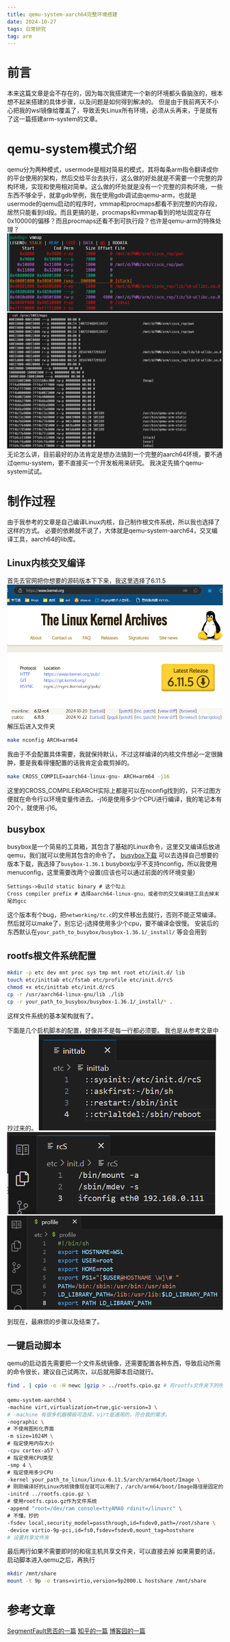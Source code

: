 ```yaml
---
title: qemu-system-aarch64完整环境搭建
date: 2024-10-27
tags: 日常研究
tag: arm
---
```

# 前言
本来这篇文章是会不存在的，因为每次我搭建完一个新的环境都头昏脑涨的，根本想不起来搭建的具体步骤，以及问题是如何得到解决的。
但是由于我前两天不小心把我的wsl镜像给覆盖了，导致丢失Linux所有环境，必须从头再来，于是就有了这一篇搭建arm-system的文章。

# qemu-system模式介绍
qemu分为两种模式，usermode是相对简易的模式，其将每条arm指令翻译成你的平台使用的架构，然后交给平台去执行，这么做的好处就是不需要一个完整的异构环境，实现和使用相对简单。这么做的坏处就是没有一个完整的异构环境，一些东西不够全乎，就拿gdb举例，我在使用gdb调试由qemu-arm，也就是usermode的qemu启动的程序时，vmmap和procmaps都看不到完整的内存段，居然只能看到ld段。而且更搞的是，procmaps和vmmap看到的地址固定存在0x10000的偏移？而且procmaps还看不到可执行段？也许是qemu-arm的特殊处理？
![vmmap](./arm-system/vmmap.png)
![proc_maps](./arm-system/proc_maps.png)
无论怎么讲，目前最好的办法肯定是想办法搞到一个完整的aarch64环境，要不通过qemu-system，要不直接买一个开发板用来研究。
我决定先搞个qemu-system试试。

# 制作过程
由于我参考的文章是自己编译Linux内核，自己制作根文件系统，所以我也选择了这样的方式。
必要的依赖就不说了，大体就是qemu-system-aarch64，交叉编译工具，aarch64的lib库。
## Linux内核交叉编译
首先去官网把你想要的源码版本下下来，我这里选择了6.11.5
![DownLoad_Linux](./arm-system/DownLoad_Linux.png)
解压后进入文件夹
```bash
make nconfig ARCH=arm64
```
我由于不会配置具体需要，我就保持默认，不过这样编译的内核文件想必一定很臃肿，要是我看得懂配置的话我肯定会裁剪掉的。
```bash
make CROSS_COMPILE=aarch64-linux-gnu- ARCH=arm64 -j16
```
这里的CROSS_COMPILE和ARCH实际上都是可以在nconfig找到的，只不过图方便就在命令行以环境变量传进去。-j16是使用多少个CPU进行编译，我的笔记本有20个，就使用-j16。

## busybox
busybox是一个简易的工具箱，其包含了基础的Linux命令，这里交叉编译后放进qemu，我们就可以使用其包含的命令了。
[busybox下载](https://www.busybox.net/downloads)
可以去选择自己想要的版本下载，我选择了`busybox-1.36.1`
busybox似乎不支持nconfig，所以我使用menuconfig，这里需要改两个设置(应该也可以通过前面的传环境变量)
```menuconfig
Settings->Build static binary # 这个勾上
Cross compiler prefix # 选择aarch64-linux-gnu，或者你的交叉编译链工具去掉末尾的gcc
```
这个版本有个bug，把`networking/tc.c`的文件移出去就行，否则不能正常编译。
然后就可以make了，别忘记-j选择使用多少个cpu，要不编译会很慢。
安装后的东西默认在`your_path_to_busybox/busybox-1.36.1/_install/`
等会会用到

## rootfs根文件系统配置
```bash
mkdir -p etc dev mnt proc sys tmp mnt root etc/init.d/ lib
touch etc/inittab etc/fstab etc/profile etc/init.d/rcS
chmod +x etc/inittab etc/init.d/rcS
cp -r /usr/aarch64-linux-gnu/lib ./lib
cp -r your_path_to_busybox/busybox-1.36.1/_install/* .
```
这样文件系统的基本架构就有了。

下面是几个启机脚本的配置，好像并不是每一行都必须要。
我也是从参考文章中抄过来的。
![inittab](./arm-system/inittab.png)
![rcS](./arm-system/rcS.png)
![profile](arm-system/profile.png)

到现在，最麻烦的步骤以及结束了。
## 一键启动脚本
qemu的启动首先需要把一个文件系统镜像，还需要配置各种东西，导致启动所需的命令很长，建议自己试两次，以后就用脚本启动就行。
```bash
find . | cpio -o -H newc |gzip > ../rootfs.cpio.gz # 将rootfs文件夹下的所有东西打包成.gz，作为qemu启动所使用的文件系统。

qemu-system-aarch64 \
-machine virt,virtualization=true,gic-version=3 \ 
# -machine 有很多机器模板可选择，virt是通用的，符合我的需求。
-nographic \
# 不使用图形化界面
-m size=1024M \
# 指定使用内存大小
-cpu cortex-a57 \
# 指定使用CPU类型
-smp 4 \
# 指定使用多少CPU
-kernel your_path_to_linux/linux-6.11.5/arch/arm64/boot/Image \
# 刚刚编译好的Linux内核镜像现在就可以用到了，/arch/arm64/boot/Image路径是固定的，只需要手动设置前面
-initrd ../rootfs.cpio.gz \
# 使用rootfs.cpio.gz作为文件系统
-append "root=/dev/ram console=ttyAMA0 rdinit=/linuxrc" \
# 不懂，抄的
-fsdev local,security_model=passthrough,id=fsdev0,path=/root/share \
-device virtio-9p-pci,id=fs0,fsdev=fsdev0,mount_tag=hostshare
# 设置共享文件夹
```
最后两行如果不需要即时的和宿主机共享文件夹，可以直接去掉
如果需要的话，启动脚本进入qemu之后，再执行
```bash
mkdir /mnt/share
mount -t 9p -o trans=virtio,version=9p2000.L hostshare /mnt/share
```

# 参考文章
[SegmentFault思否的一篇](https://segmentfault.com/a/1190000044621368)
[知乎的一篇](https://zhuanlan.zhihu.com/p/340362172)
[博客园的一篇](https://www.cnblogs.com/alone153/p/15779775.html)
